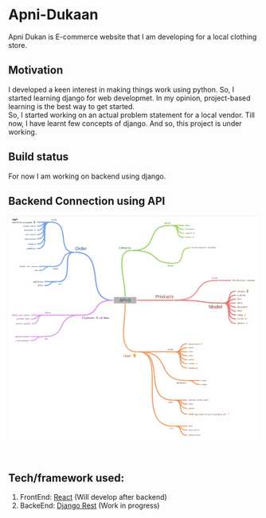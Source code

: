 # Apni-Dukaan

Apni Dukan is E-commerce website that I am developing for a local clothing store.

## Motivation
I developed a keen interest in making things work using python. So, I started learning django for web developmet. In my opinion, project-based learning is the best way to get started.
<br>
So, I started working on an actual problem statement for a local vendor.
Till now, I have learnt few concepts of django. And so, this project is under working.

## Build status
For now I am working on backend using django.
<br>

## Backend Connection using API

![Backend API design](Backend_Design.png)

<br>

## Tech/framework used:

1. FrontEnd: [React](https://reactjs.org/) (Will develop after backend)
2. BackeEnd: [Django Rest](https://www.django-rest-framework.org/) (Work in progress)

